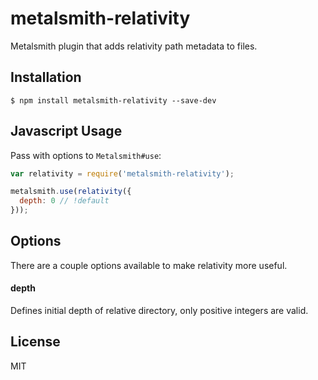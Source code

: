 # metalsmith-relativity

Metalsmith plugin that adds relativity path metadata to files.

## Installation

    $ npm install metalsmith-relativity --save-dev

## Javascript Usage

Pass with options to `Metalsmith#use`:

```js
var relativity = require('metalsmith-relativity');

metalsmith.use(relativity({
  depth: 0 // !default
}));
```

## Options

There are a couple options available to make relativity more useful.

#### depth

Defines initial depth of relative directory, only positive integers are valid.

## License

MIT